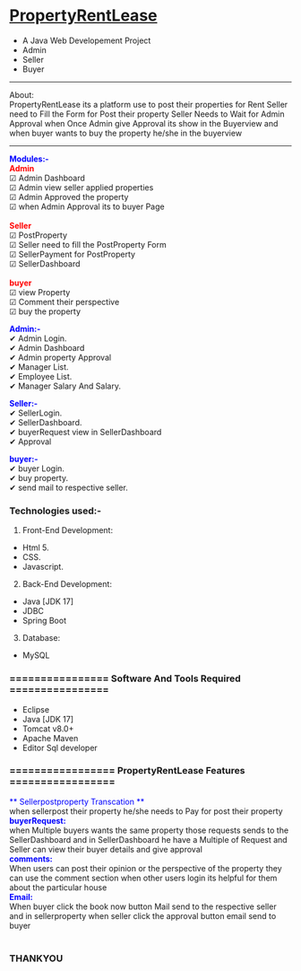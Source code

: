 # <a href="" target="_blank">PropertyRentLease</a> 
- A Java Web Developement Project
- Admin
- Seller
- Buyer 

<hr>
<bold>About:</bold><br>
PropertyRentLease its a platform use to post their properties for Rent Seller need to Fill the Form for Post their property Seller Needs to Wait for Admin Approval when Once Admin give Approval its show in the Buyerview and when buyer wants to buy the property he/she in the buyerview 
<hr>

<span style="color:blue">**Modules:-**</span><br>
<span style="color:red">**Admin**</span><br>
<span>&#9745;</span> Admin Dashboard<br>
<span>&#9745;</span> Admin view seller applied properties<br>
<span>&#9745;</span> Admin Approved the property<br>
<span>&#9745;</span> when Admin Approval its to buyer Page<br>
<br>
<span style="color:red">**Seller**</span><br>
<span>&#9745;</span> PostProperty<br>
<span>&#9745;</span> Seller need to fill the PostProperty Form<br>
<span>&#9745;</span> SellerPayment for PostProperty  <br>
<span>&#9745;</span> SellerDashboard<br>
<br>
<span style="color:red">**buyer**</span><br>
<span>&#9745;</span> view Property<br>
<span>&#9745;</span> Comment their perspective<br>
<span>&#9745;</span> buy the property<br>

<span style="color:blue">**Admin:-**</span><br>
<span>&#10004;</span> Admin Login.<br>
<span>&#10004;</span> Admin Dashboard<br>
<span>&#10004;</span> Admin property Approval<br>
<span>&#10004;</span> Manager List.<br>
<span>&#10004;</span> Employee List.<br>
<span>&#10004;</span> Manager Salary And Salary.<br>

<span style="color:blue">**Seller:-**</span><br>
<span>&#10004;</span> SellerLogin.<br>
<span>&#10004;</span> SellerDashboard.<br>
<span>&#10004;</span> buyerRequest view in SellerDashboard <br>
<span>&#10004;</span> Approval<br>

<span style="color:blue">**buyer:-**</span><br>
<span>&#10004;</span> buyer Login.<br>
<span>&#10004;</span> buy property.<br>
<span>&#10004;</span> send mail to respective seller.<br>

### Technologies used:-
1. Front-End Development:
- Html 5. 
- CSS.
- Javascript.

2. Back-End Development:
- Java [JDK 17]
- JDBC
- Spring Boot

3. Database:
- MySQL

### ================ Software And Tools Required ================
- Eclipse
- Java [JDK 17]
- Tomcat v8.0+
- Apache Maven
- Editor Sql developer


### =================  PropertyRentLease Features =================
<span style="color:blue">** Sellerpostproperty Transcation **</span><br>
      when sellerpost their property he/she needs to Pay for post their property <br>
<span style="color:blue">**buyerRequest:**</span><br>
    when Multiple buyers wants the same property those requests sends to the SellerDashboard and in SellerDashboard he have a Multiple of Request and Seller can view their buyer details and give approval  <br>
<span style="color:blue">**comments:**</span><br>
     When users can post their opinion or the perspective of the property they can use the comment section when other users login its helpful for them about the particular house<br>
<span style="color:blue">**Email:**</span><br>
     When buyer click the book now button Mail send to the respective seller and in sellerproperty when seller click the approval button email send to buyer</br>
<br>

  <h3>THANKYOU</h3>
